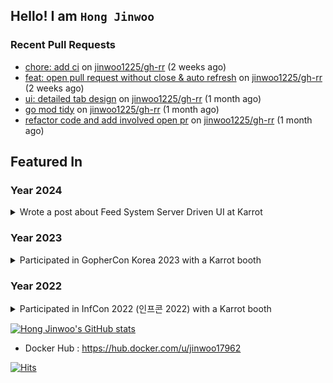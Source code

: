 ## Hello! I am `Hong Jinwoo`

### Recent Pull Requests

- [chore: add ci](https://github.com/jinwoo1225/gh-rr/pull/14) on [jinwoo1225/gh-rr](https://github.com/jinwoo1225/gh-rr) (2 weeks ago)
- [feat: open pull request without close &amp; auto refresh](https://github.com/jinwoo1225/gh-rr/pull/13) on [jinwoo1225/gh-rr](https://github.com/jinwoo1225/gh-rr) (2 weeks ago)
- [ui: detailed tab design](https://github.com/jinwoo1225/gh-rr/pull/12) on [jinwoo1225/gh-rr](https://github.com/jinwoo1225/gh-rr) (1 month ago)
- [go mod tidy](https://github.com/jinwoo1225/gh-rr/pull/11) on [jinwoo1225/gh-rr](https://github.com/jinwoo1225/gh-rr) (1 month ago)
- [refactor code and add involved open pr](https://github.com/jinwoo1225/gh-rr/pull/10) on [jinwoo1225/gh-rr](https://github.com/jinwoo1225/gh-rr) (1 month ago)

## Featured In

### Year 2024
<details>
<summary>Wrote a post about Feed System Server Driven UI at Karrot</summary>

- Medium Post : [Link](https://medium.com/daangn/%EB%8B%B9%EA%B7%BC-%ED%99%88-%ED%94%BC%EB%93%9C-server-driven-ui%EB%A1%9C-%EC%8B%A4%ED%97%98-%EC%9D%B4%ED%84%B0%EB%A0%88%EC%9D%B4%EC%85%98-%EB%B9%A0%EB%A5%B4%EA%B2%8C-%EB%8F%8C%EB%A6%AC%EA%B8%B0-226668c2792c)

</details>

### Year 2023
<details>
<summary>Participated in GopherCon Korea 2023 with a Karrot booth</summary>

- LinkedIn Post : [Link](https://www.linkedin.com/posts/daangn_qxfqycregtfx-go-gophercon-ugcPost-7095382535454523393-HYUo?utm_source=share&utm_medium=member_desktop)
- <img src="https://github.com/jinwoo1225/jinwoo1225/assets/3052898/3a743f6f-cfd6-4162-826d-b88f2c9cb28e" width="50%" height="50%" />

</details>

### Year 2022
<details>
<summary>Participated in InfCon 2022 (인프콘 2022) with a Karrot booth</summary>

- Team Blog Post 1 : https://medium.com/daangn/인프콘-2022에-등장한-당근마켓-개발자들-8c094ab31887
- Team Blog Post 2 : https://medium.com/daangn/당근마켓-개발자-10문-10답-인프콘-2022-d8e8590176d4
- <img src="https://user-images.githubusercontent.com/3052898/197172609-4c6a5c77-5dca-4fda-97d9-a7d85201c289.jpeg" width="50%" height="50%"/>

</details>

[![Hong Jinwoo's GitHub stats](https://github-readme-stats.vercel.app/api?username=jinwoo1225&count_private=true)](https://github.com/anuraghazra/github-readme-stats)
- Docker Hub : https://hub.docker.com/u/jinwoo17962
  
[![Hits](https://view-counter-jinwoo1225.vercel.app/api/badge)](https://view-counter-jinwoo1225.vercel.app/)
